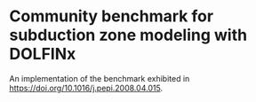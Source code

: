 # Community benchmark for subduction zone modeling with DOLFINx

An implementation of the benchmark exhibited in
https://doi.org/10.1016/j.pepi.2008.04.015.